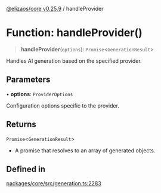 [@elizaos/core v0.25.9](../index.md) / handleProvider

# Function: handleProvider()

> **handleProvider**(`options`): `Promise`\<`GenerationResult`\>

Handles AI generation based on the specified provider.

## Parameters

• **options**: `ProviderOptions`

Configuration options specific to the provider.

## Returns

`Promise`\<`GenerationResult`\>

- A promise that resolves to an array of generated objects.

## Defined in

[packages/core/src/generation.ts:2283](https://github.com/Shelpin/aeternalsv2/blob/main/packages/core/src/generation.ts#L2283)

